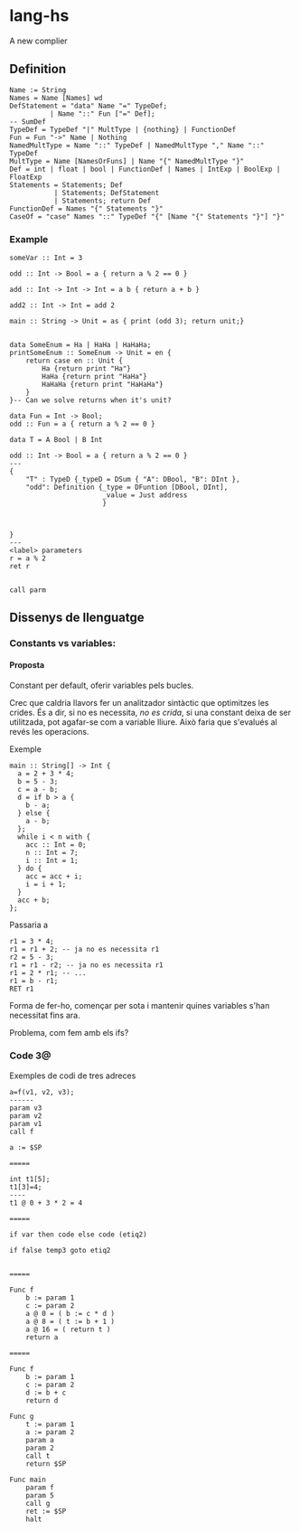 # lang-hs
A new complier

## Definition

```
Name := String
Names = Name [Names] wd
DefStatement = "data" Name "=" TypeDef;
          | Name "::" Fun ["=" Def];
-- SumDef
TypeDef = TypeDef "|" MultType | {nothing} | FunctionDef
Fun = Fun "->" Name | Nothing
NamedMultType = Name "::" TypeDef | NamedMultType "," Name "::" TypeDef
MultType = Name [NamesOrFuns] | Name "{" NamedMultType "}"
Def = int | float | bool | FunctionDef | Names | IntExp | BoolExp | FloatExp
Statements = Statements; Def 
           | Statements; DefStatement 
           | Statements; return Def
FunctionDef = Names "{" Statements "}"
CaseOf = "case" Names "::" TypeDef "{" [Name "{" Statements "}"] "}"
```

### Example

```
someVar :: Int = 3

odd :: Int -> Bool = a { return a % 2 == 0 }

add :: Int -> Int -> Int = a b { return a + b }

add2 :: Int -> Int = add 2

main :: String -> Unit = as { print (odd 3); return unit;}


```


```
data SomeEnum = Ha | HaHa | HaHaHa;
printSomeEnum :: SomeEnum -> Unit = en { 
    return case en :: Unit {
        Ha {return print "Ha"}
        HaHa {return print "HaHa"}
        HaHaHa {return print "HaHaHa"}
    }
}-- Can we solve returns when it's unit?

data Fun = Int -> Bool;
odd :: Fun = a { return a % 2 == 0 }
```

```
data T = A Bool | B Int

odd :: Int -> Bool = a { return a % 2 == 0 }
---
{
    "T" : TypeD {_typeD = DSum { "A": DBool, "B": DInt },
    "odd": Definition {_type = DFuntion [DBool, DInt],
                       _value = Just address
                       }
                       


}
--- 
<label> parameters
r = a % 2
ret r


call parm
```


## Dissenys de llenguatge
### Constants vs variables:
#### Proposta
Constant per default, oferir variables pels bucles.

Crec que caldria llavors fer un analitzador sintàctic que optimitzes les crides. És a dir, si no es necessita, *no es crida*, si una constant deixa de ser utilitzada, pot agafar-se com a variable lliure. Això faria que s'evalués al revés les operacions.

Exemple

```
main :: String[] -> Int { 
  a = 2 + 3 * 4;
  b = 5 - 3;
  c = a - b;
  d = if b > a {
    b - a;
  } else {
    a - b;
  };
  while i < n with {
    acc :: Int = 0;
    n :: Int = 7;
    i :: Int = 1;
  } do {
    acc = acc + i;
    i = i + 1;
  }
  acc + b;
};
```

Passaria a 

```
r1 = 3 * 4;
r1 = r1 + 2; -- ja no es necessita r1
r2 = 5 - 3;
r1 = r1 - r2; -- ja no es necessita r1
r1 = 2 * r1; -- ...
r1 = b - r1;
RET r1
```

Forma de fer-ho, començar per sota i mantenir quines variables s'han necessitat fins ara.

Problema, com fem amb els ifs?

### Code 3@
Exemples de codi de tres adreces

```
a=f(v1, v2, v3);
------
param v3
param v2
param v1
call f

a := $SP

===== 

int t1[5];
t1[3]=4;
----
t1 @ 0 + 3 * 2 = 4 

===== 

if var then code else code (etiq2)

if false temp3 goto etiq2


=====

Func f
    b := param 1
    c := param 2
    a @ 0 = ( b := c * d )
    a @ 8 = ( t := b + 1 )
    a @ 16 = ( return t )
    return a

=====

Func f
    b := param 1
    c := param 2
    d := b + c
    return d
  
Func g
    t := param 1
    a := param 2
    param a
    param 2
    call t
    return $SP

Func main
    param f
    param 5
    call g
    ret := $SP
    halt
```


